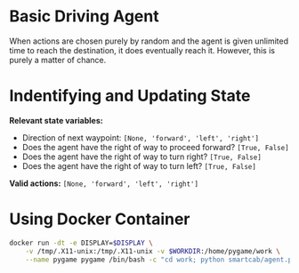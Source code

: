# Basic Driving Agent
When actions are chosen purely by random and the agent is given unlimited time to reach the destination, it does eventually reach it. However, this is purely a matter of chance.

# Indentifying and Updating State
**Relevant state variables:**
* Direction of next waypoint: `[None, 'forward', 'left', 'right']`
* Does the agent have the right of way to proceed forward? `[True, False]`
* Does the agent have the right of way to turn right? `[True, False]`
* Does the agent have the right of way to turn left? `[True, False]`

**Valid actions:** `[None, 'forward', 'left', 'right']`

# Using Docker Container
```bash
docker run -dt -e DISPLAY=$DISPLAY \
    -v /tmp/.X11-unix:/tmp/.X11-unix -v $WORKDIR:/home/pygame/work \
    --name pygame pygame /bin/bash -c "cd work; python smartcab/agent.py"
```
